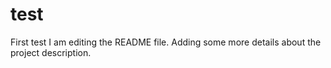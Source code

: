 # test
First test
I am editing the README file. Adding some more details about the project description.

